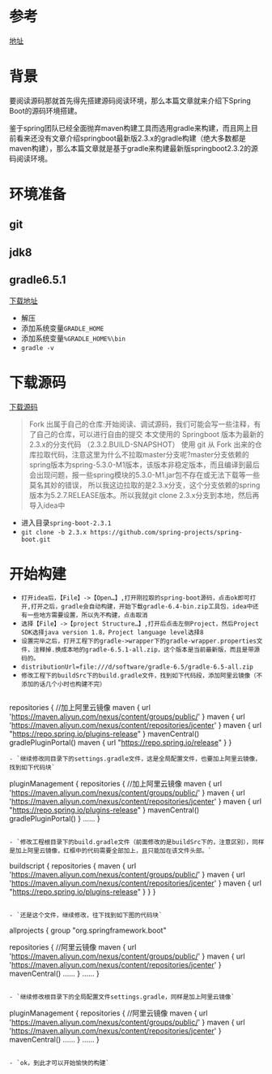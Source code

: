 # 参考

[地址](https://blog.csdn.net/smart_an/article/details/107219821)

# 背景

要阅读源码那就首先得先搭建源码阅读环境，那么本篇文章就来介绍下Spring Boot的源码环境搭建。

鉴于spring团队已经全面抛弃maven构建工具而选用gradle来构建，而且网上目前看来还没有文章介绍springboot最新版2.3.x的gradle构建（绝大多数都是maven构建），那么本篇文章就是基于gradle来构建最新版springboot2.3.2的源码阅读环境。


# 环境准备

## git

## jdk8

## gradle6.5.1

[下载地址](https://services.gradle.org/distributions/ )

- 解压
- 添加系统变量`GRADLE_HOME`
- 添加系统变量`%GRADLE_HOME%\bin`
- `gradle -v`


# 下载源码

[下载源码](https://github.com/spring-projects/spring-boot)

> Fork 出属于自己的仓库:开始阅读、调试源码，我们可能会写一些注释，有了自己的仓库，可以进行自由的提交
> 本文使用的 Springboot 版本为最新的 2.3.x的分支代码 （2.3.2.BUILD-SNAPSHOT）
> 使用 git 从 Fork 出来的仓库拉取代码，注意这里为什么不拉取master分支呢?master分支依赖的spring版本为spring-5.3.0-M1版本，该版本非稳定版本，而且编译到最后会出现问题，报一些spring模块的5.3.0-M1.jar包不存在或无法下载等一些莫名其妙的错误， 所以我这边拉取的是2.3.x分支，这个分支依赖的spring版本为5.2.7.RELEASE版本。所以我就git clone 2.3.x分支到本地，然后再导入idea中



- 进入目录`spring-boot-2.3.1`
- `git clone -b 2.3.x https://github.com/spring-projects/spring-boot.git`


# 开始构建

- `打开idea后，【File】->【Open…】,打开刚拉取的spring-boot源码，点击ok即可打开,打开之后，gradle会自动构建，开始下载gradle-6.4-bin.zip工具包，idea中还有一些地方需要设置，所以先不构建，点击取消`
- `选择【File】->【project Structure…】,打开后点击左侧Project，然后Project SDK选择java version 1.8，Project language level选择8`
- `设置完毕之后，打开工程下的gradle->wrapper下的gradle-wrapper.properties文件，注释掉.换成本地的gradle-6.5.1-all.zip，这个版本是当前最新版，而且是带源码的。`
- `distributionUrl=file:///d/software/gradle-6.5/gradle-6.5-all.zip`
- `修改工程下的buildSrc下的build.gradle文件，找到如下代码段，添加阿里云镜像（不添加的话几个小时也构建不完）`
  ```
repositories {
//加上阿里云镜像
maven { url 'https://maven.aliyun.com/nexus/content/groups/public/' }
maven { url 'https://maven.aliyun.com/nexus/content/repositories/jcenter' }
maven { url "https://repo.spring.io/plugins-release" }
mavenCentral()
gradlePluginPortal()
maven { url "https://repo.spring.io/release" }
}

  ```
- `继续修改同目录下的settings.gradle文件，这是全局配置文件，也要加上阿里云镜像，找到如下代码块`

```
pluginManagement {
repositories {
//加上阿里云镜像
maven { url 'https://maven.aliyun.com/nexus/content/groups/public/' }
maven { url 'https://maven.aliyun.com/nexus/content/repositories/jcenter' }
maven { url "https://repo.spring.io/plugins-release" }
mavenCentral()
gradlePluginPortal()
}
......
}

```

- `修改工程根目录下的build.gradle文件（前面修改的是buildSrc下的，注意区别），同样是加上阿里云镜像，红框中的代码需要全部加上，且只能加在该文件头部。`

```
buildscript {
repositories {
maven { url 'https://maven.aliyun.com/nexus/content/groups/public/' }
maven { url 'https://maven.aliyun.com/nexus/content/repositories/jcenter' }
maven { url "https://repo.spring.io/plugins-release" }
}
}

```

- `还是这个文件，继续修改，往下找到如下图的代码块`

```
allprojects {
group "org.springframework.boot"

repositories {
//阿里云镜像
maven { url 'https://maven.aliyun.com/nexus/content/groups/public/' }
maven { url 'https://maven.aliyun.com/nexus/content/repositories/jcenter' }
mavenCentral()
......
}
......
}

```

- `继续修改根目录下的全局配置文件settings.gradle，同样是加上阿里云镜像`

```
pluginManagement {
repositories {
//阿里云镜像
maven { url 'https://maven.aliyun.com/nexus/content/groups/public/' }
maven { url 'https://maven.aliyun.com/nexus/content/repositories/jcenter' }
mavenCentral()
......
}
......
}

```

- `ok，到此才可以开始愉快的构建`